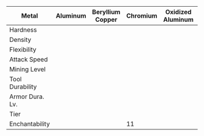 |Metal|Aluminum|Beryllium Copper|Chromium|Oxidized Aluminum|Titanium|Uranium|
|-----|--------|----------------|--------|-----------------|--------|-------|
|Hardness|
|Density|
|Flexibility|
|Attack Speed|
|Mining Level|
|Tool Durability|
|Armor Dura. Lv.|
|Tier|
|Enchantability|||11|

